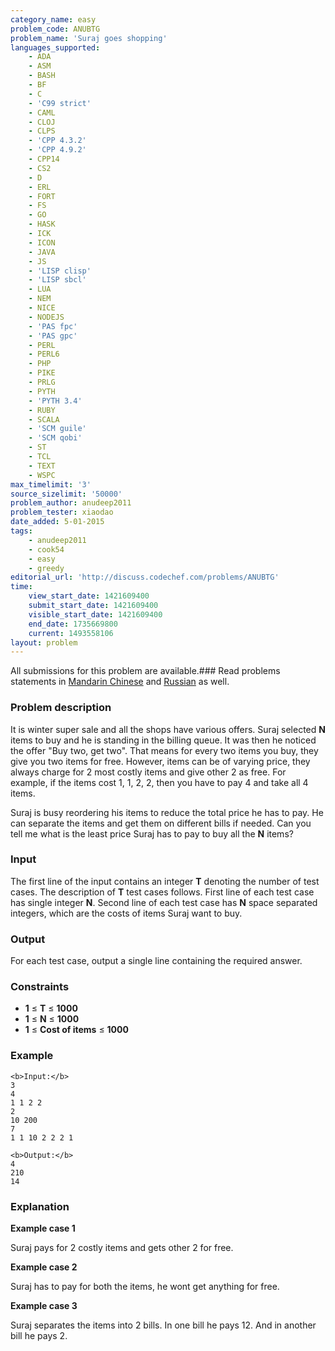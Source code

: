 ```yaml
---
category_name: easy
problem_code: ANUBTG
problem_name: 'Suraj goes shopping'
languages_supported:
    - ADA
    - ASM
    - BASH
    - BF
    - C
    - 'C99 strict'
    - CAML
    - CLOJ
    - CLPS
    - 'CPP 4.3.2'
    - 'CPP 4.9.2'
    - CPP14
    - CS2
    - D
    - ERL
    - FORT
    - FS
    - GO
    - HASK
    - ICK
    - ICON
    - JAVA
    - JS
    - 'LISP clisp'
    - 'LISP sbcl'
    - LUA
    - NEM
    - NICE
    - NODEJS
    - 'PAS fpc'
    - 'PAS gpc'
    - PERL
    - PERL6
    - PHP
    - PIKE
    - PRLG
    - PYTH
    - 'PYTH 3.4'
    - RUBY
    - SCALA
    - 'SCM guile'
    - 'SCM qobi'
    - ST
    - TCL
    - TEXT
    - WSPC
max_timelimit: '3'
source_sizelimit: '50000'
problem_author: anudeep2011
problem_tester: xiaodao
date_added: 5-01-2015
tags:
    - anudeep2011
    - cook54
    - easy
    - greedy
editorial_url: 'http://discuss.codechef.com/problems/ANUBTG'
time:
    view_start_date: 1421609400
    submit_start_date: 1421609400
    visible_start_date: 1421609400
    end_date: 1735669800
    current: 1493558106
layout: problem
---
```

All submissions for this problem are available.###  Read problems statements in [Mandarin Chinese](http://www.codechef.com/download/translated/COOK54/mandarin/ANUBTG.pdf) and [Russian](http://www.codechef.com/download/translated/COOK54/russian/ANUBTG.pdf) as well.

### Problem description

It is winter super sale and all the shops have various offers. Suraj selected **N** items to buy and he is standing in the billing queue. It was then he noticed the offer "Buy two, get two". That means for every two items you buy, they give you two items for free. However, items can be of varying price, they always charge for 2 most costly items and give other 2 as free. For example, if the items cost 1, 1, 2, 2, then you have to pay 4 and take all 4 items.

Suraj is busy reordering his items to reduce the total price he has to pay. He can separate the items and get them on different bills if needed. Can you tell me what is the least price Suraj has to pay to buy all the **N** items?

### Input

The first line of the input contains an integer **T** denoting the number of test cases. The description of **T** test cases follows. First line of each test case has single integer **N**. Second line of each test case has **N** space separated integers, which are the costs of items Suraj want to buy.

### Output

For each test case, output a single line containing the required answer.

### Constraints

- **1** ≤ **T** ≤ **1000**
- **1** ≤ **N** ≤ **1000**
- **1** ≤ **Cost of items** ≤ **1000**

### Example

```
<b>Input:</b>
3
4
1 1 2 2
2
10 200
7
1 1 10 2 2 2 1

<b>Output:</b>
4
210
14

```
### Explanation

**Example case 1**

Suraj pays for 2 costly items and gets other 2 for free.

**Example case 2**

Suraj has to pay for both the items, he wont get anything for free.

**Example case 3**

Suraj separates the items into 2 bills. In one bill he pays 12. And in another bill he pays 2.